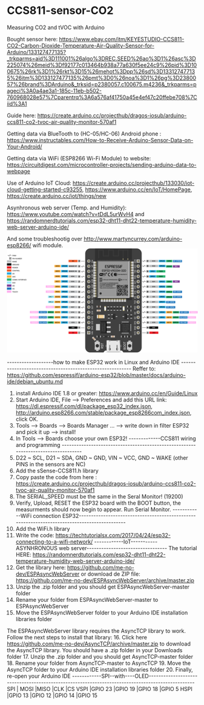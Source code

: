 # CCS811-sensor-CO2
Measuring CO2 and tVOC with Arduino


Bought sensor here: https://www.ebay.com/itm/KEYESTUDIO-CCS811-CO2-Carbon-Dioxide-Temperature-Air-Quality-Sensor-for-Arduino/133127477135?_trkparms=aid%3D111001%26algo%3DREC.SEED%26ao%3D1%26asc%3D225074%26meid%3Df92177c013464b938a77a630f5ee24c9%26pid%3D100675%26rk%3D1%26rkt%3D15%26mehot%3Dpp%26sd%3D133127477135%26itm%3D133127477135%26pmt%3D0%26noa%3D1%26pg%3D2380057%26brand%3DArduino&_trksid=p2380057.c100675.m4236&_trkparms=pageci%3A0a4ae3a1-185c-11eb-b502-760968028e57%7Cparentrq%3A6a576af41750a45e4ef47c20ffebe708%7Ciid%3A1

Guide here: https://create.arduino.cc/projecthub/dragos-iosub/arduino-ccs811-co2-tvoc-air-quality-monitor-570af1

Getting data via BlueTooth to (HC-05/HC-06) Android phone : https://www.instructables.com/How-to-Receive-Arduino-Sensor-Data-on-Your-Android/

Getting data via WiFi (ESP8266 Wi-Fi Module) to website: https://circuitdigest.com/microcontroller-projects/sending-arduino-data-to-webpage

Use of Arduino IoT Cloud: https://create.arduino.cc/projecthub/133030/iot-cloud-getting-started-c93255, https://www.arduino.cc/en/IoT/HomePage, https://create.arduino.cc/iot/things/new

Asynhronous web server (Temp. and Humidity): https://www.youtube.com/watch?v=tDdL5urWvH4 and 
https://randomnerdtutorials.com/esp32-dht11-dht22-temperature-humidity-web-server-arduino-ide/

And some troubleshootig over http://www.martyncurrey.com/arduino-esp8266/ wifi module.
![alt text](https://raw.githubusercontent.com/AchimPieters/esp32-homekit-camera/master/Images/ESP32-30PIN-DEVBOARD.png)

-------------------how to make ESP32 work in Linux and Arduino IDE ---------------------------------------------------------
Reffer to: https://github.com/espressif/arduino-esp32/blob/master/docs/arduino-ide/debian_ubuntu.md
1. install Arduino IDE 1.8 or greater: https://www.arduino.cc/en/Guide/Linux
2. Start Arduino IDE, File --> Preferences and add this URL link: https://dl.espressif.com/dl/package_esp32_index.json, http://arduino.esp8266.com/stable/package_esp8266com_index.json, click OK.
3. Tools --> Boards --> Boards Manager ... --> write down in filter ESP32 and pick it up --> install!
4. In Tools --> Boards choose your own ESP32! 
-------------CCS811 wiring and programming ----------------------------------------------------------------------------------
5. D22 ~ SCL, D21 ~ SDA, GND ~ GND, VIN ~ VCC, GND ~ WAKE (other PINS in the sensors are NC)
6. Add the sSense-CCS811.h library
7. Copy paste the code from here : https://create.arduino.cc/projecthub/dragos-iosub/arduino-ccs811-co2-tvoc-air-quality-monitor-570af1
8. The SERIAL_SPEED must be the same in the Seral Monitor! (19200)
9. Verify, Upload, RESET the ESP32 board with the BOOT button, the measurments should now begin to appear. Run Serial Monitor.
------------WiFi connection ESP32---------------------------------------------------------------------------------------------
10. Add the WiFi.h library
11. Write the code: https://techtutorialsx.com/2017/04/24/esp32-connecting-to-a-wifi-network/
------------IoT-----------ASYNHRONOUS web server---------------------------------
The tutorial HERE: https://randomnerdtutorials.com/esp32-dht11-dht22-temperature-humidity-web-server-arduino-ide/
12. Get the library here: https://github.com/me-no-dev/ESPAsyncWebServer or download de ZIP file: https://github.com/me-no-dev/ESPAsyncWebServer/archive/master.zip
13. Unzip the .zip folder and you should get ESPAsyncWebServer-master folder
14. Rename your folder from ESPAsyncWebServer-master to ESPAsyncWebServer
15. Move the ESPAsyncWebServer folder to your Arduino IDE installation libraries folder

The ESPAsyncWebServer library requires the AsyncTCP library to work. Follow the next steps to install that library:
16. Click here https://github.com/me-no-dev/AsyncTCP/archive/master.zip to download the AsyncTCP library. You should have a .zip folder in your Downloads folder
17. Unzip the .zip folder and you should get AsyncTCP-master folder
18. Rename your folder from AsyncTCP-master to AsyncTCP
19. Move the AsyncTCP folder to your Arduino IDE installation libraries folder
20. Finally, re-open your Arduino IDE
------------SPI--with----OLED-------------------------------------------------------------------------------------------------
SPI	 | MOSI	  |MISO	    |CLK	    |CS
VSPI |GPIO 23	|GPIO 19	|GPIO 18	|GPIO 5
HSPI |GPIO 13	|GPIO 12	|GPIO 14	|GPIO 15

